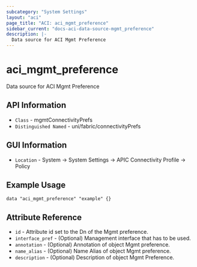 ```yaml
---
subcategory: "System Settings"
layout: "aci"
page_title: "ACI: aci_mgmt_preference"
sidebar_current: "docs-aci-data-source-mgmt_preference"
description: |-
  Data source for ACI Mgmt Preference
---
```


# aci_mgmt_preference #
Data source for ACI Mgmt Preference

## API Information ##
* `Class` - mgmtConnectivityPrefs
* `Distinguished Named` - uni/fabric/connectivityPrefs

## GUI Information ##
* `Location` - System -> System Settings -> APIC Connectivity Profile -> Policy

## Example Usage ##

```hcl
data "aci_mgmt_preference" "example" {}
```

## Attribute Reference ##
* `id` - Attribute id set to the Dn of the Mgmt preference.
* `interface_pref` - (Optional) Management interface that has to be used.
* `annotation` - (Optional) Annotation of object Mgmt preference.
* `name_alias` - (Optional) Name Alias of object Mgmt preference.
* `description` - (Optional) Description of object Mgmt Preference.
